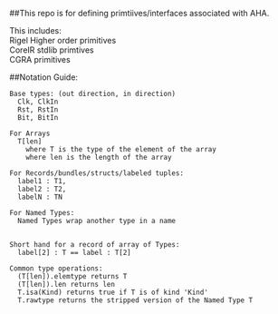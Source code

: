 ##This repo is for defining primtiives/interfaces associated with AHA.

This includes:  
Rigel Higher order primitives  
CoreIR stdlib primtives  
CGRA primitives  




##Notation Guide:

```
Base types: (out direction, in direction)
  Clk, ClkIn
  Rst, RstIn
  Bit, BitIn

For Arrays
  T[len]
    where T is the type of the element of the array
    where len is the length of the array

For Records/bundles/structs/labeled tuples:
  label1 : T1,
  label2 : T2,
  labelN : TN

For Named Types:
  Named Types wrap another type in a name


Short hand for a record of array of Types:
  label[2] : T == label : T[2]

Common type operations:
  (T[len]).elemtype returns T
  (T[len]).len returns len
  T.isa(Kind) returns true if T is of kind 'Kind'
  T.rawtype returns the stripped version of the Named Type T
```